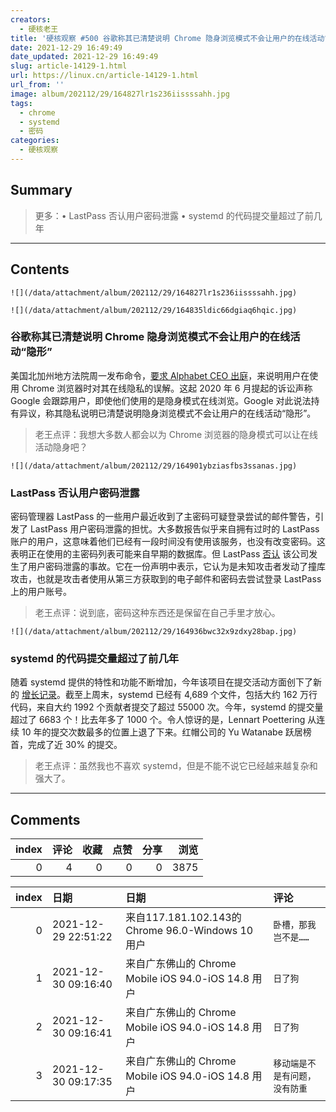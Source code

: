 ```yaml
---
creators:
  - 硬核老王
title: '硬核观察 #500 谷歌称其已清楚说明 Chrome 隐身浏览模式不会让用户的在线活动“隐形”'
date: 2021-12-29 16:49:49
date_updated: 2021-12-29 16:49:49
slug: article-14129-1.html
url: https://linux.cn/article-14129-1.html
url_from: ''
image: album/202112/29/164827lr1s236iissssahh.jpg
tags:
  - chrome
  - systemd
  - 密码
categories:
  - 硬核观察
---
```


## Summary

> 更多：• LastPass 否认用户密码泄露 • systemd 的代码提交量超过了前几年

***

<!-- more -->

## Contents

`![](/data/attachment/album/202112/29/164827lr1s236iissssahh.jpg)`

`![](/data/attachment/album/202112/29/164835ldic66dgiaq6hqic.jpg)`

### 谷歌称其已清楚说明 Chrome 隐身浏览模式不会让用户的在线活动“隐形”

美国北加州地方法院周一发布命令，[要求 Alphabet CEO 出庭](https://www.bloomberglaw.com/public/document/BrownetalvGoogleLLCetalDocketNo520cv03664NDCalJun022020CourtDocke/7?doc_id=X5K5UKOD7G99JU86J7OJ8PCGKKQ)，来说明用户在使用 Chrome 浏览器时对其在线隐私的误解。这起 2020 年 6 月提起的诉讼声称 Google 会跟踪用户，即使他们使用的是隐身模式在线浏览。Google 对此说法持有异议，称其隐私说明已清楚说明隐身浏览模式不会让用户的在线活动“隐形”。

> 
> 老王点评：我想大多数人都会以为 Chrome 浏览器的隐身模式可以让在线活动隐身吧？
> 
> 
> 

`![](/data/attachment/album/202112/29/164901ybziasfbs3ssanas.jpg)`

### 

### LastPass 否认用户密码泄露

密码管理器 LastPass 的一些用户最近收到了主密码可疑登录尝试的邮件警告，引发了 LastPass 用户密码泄露的担忧。大多数报告似乎来自拥有过时的 LastPass 账户的用户，这意味着他们已经有一段时间没有使用该服务，也没有改变密码。这表明正在使用的主密码列表可能来自早期的数据库。但 LastPass [否认](https://gizmodo.com/lastpass-says-it-didnt-leak-your-password-1848276573) 该公司发生了用户密码泄露的事故。它在一份声明中表示，它认为是未知攻击者发动了撞库攻击，也就是攻击者使用从第三方获取到的电子邮件和密码去尝试登录 LastPass 上的用户账号。

> 
> 老王点评：说到底，密码这种东西还是保留在自己手里才放心。
> 
> 
> 

`![](/data/attachment/album/202112/29/164936bwc32x9zdxy28bap.jpg)`

### systemd 的代码提交量超过了前几年

随着 systemd 提供的特性和功能不断增加，今年该项目在提交活动方面创下了新的 [增长记录](https://www.phoronix.com/scan.php?page=news_item&px=systemd-2021-commits)。截至上周末，systemd 已经有 4,689 个文件，包括大约 162 万行代码，来自大约 1992 个贡献者提交了超过 55000 次。今年，systemd 的提交量超过了 6683 个！比去年多了 1000 个。令人惊讶的是，Lennart Poettering 从连续 10 年的提交次数最多的位置上退了下来。红帽公司的 Yu Watanabe 跃居榜首，完成了近 30% 的提交。

> 
> 老王点评：虽然我也不喜欢 systemd，但是不能不说它已经越来越复杂和强大了。
> 
> 
>

***

## Comments


|   index |   评论 |   收藏 |   点赞 |   分享 |   浏览 |
|--------:|-------:|-------:|-------:|-------:|-------:|
|       0 |      4 |      0 |      0 |      0 |   3875 |

|   index | 日期                | 日期                                                | 评论                           |
|--------:|:--------------------|:----------------------------------------------------|:-------------------------------|
|       0 | 2021-12-29 22:51:22 | 来自117.181.102.143的 Chrome 96.0-Windows 10 用户   | `卧槽，那我岂不是……`           |
|       1 | 2021-12-30 09:16:40 | 来自广东佛山的 Chrome Mobile iOS 94.0-iOS 14.8 用户 | `日了狗`                       |
|       2 | 2021-12-30 09:16:41 | 来自广东佛山的 Chrome Mobile iOS 94.0-iOS 14.8 用户 | `日了狗`                       |
|       3 | 2021-12-30 09:17:35 | 来自广东佛山的 Chrome Mobile iOS 94.0-iOS 14.8 用户 | `移动端是不是有问题，没有防重` |
